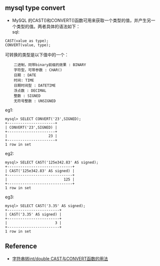## mysql type convert  
- MySQL 的CAST()和CONVERT()函数可用来获取一个类型的值，并产生另一个类型的值。两者具体的语法如下：  
sql:  
```
CAST(value as type);  
CONVERT(value, type); 
```
 可转换的类型是以下值中的一个：  
```
    二进制，同带binary前缀的效果 : BINARY    
    字符型，可带参数 : CHAR()     
    日期 : DATE     
    时间: TIME     
    日期时间型 : DATETIME     
    浮点数 : DECIMAL      
    整数 : SIGNED     
    无符号整数 : UNSIGNED 
```
eg1:  
```
mysql> SELECT CONVERT('23',SIGNED);  
+----------------------+  
| CONVERT('23',SIGNED) |  
+----------------------+  
|                   23 |  
+----------------------+  
1 row in set  
```
eg2:  
```
mysql> SELECT CAST('125e342.83' AS signed);  
+------------------------------+  
| CAST('125e342.83' AS signed) |  
+------------------------------+  
|                          125 |  
+------------------------------+  
1 row in set  
```
eg3:  
```
mysql> SELECT CAST('3.35' AS signed);  
+------------------------+  
| CAST('3.35' AS signed) |  
+------------------------+  
|                      3 |  
+------------------------+  
1 row in set  
```
## Reference  
- [字符串转int/double CAST与CONVERT函数的用法](http://hongmin118.iteye.com/blog/2029728)  
